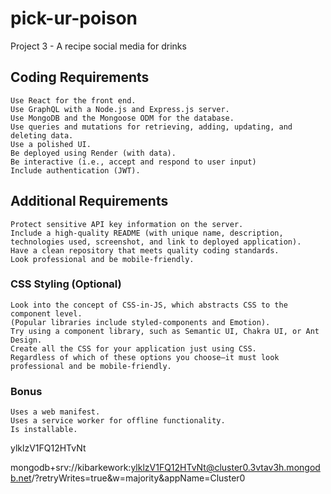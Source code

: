 # pick-ur-poison
Project 3 - A recipe social media for drinks

## Coding Requirements

```
Use React for the front end.
Use GraphQL with a Node.js and Express.js server.
Use MongoDB and the Mongoose ODM for the database.
Use queries and mutations for retrieving, adding, updating, and deleting data.
Use a polished UI.
Be deployed using Render (with data).
Be interactive (i.e., accept and respond to user input)
Include authentication (JWT).
```

## Additional Requirements
```
Protect sensitive API key information on the server.
Include a high-quality README (with unique name, description, technologies used, screenshot, and link to deployed application).
Have a clean repository that meets quality coding standards.
Look professional and be mobile-friendly.
```

### CSS Styling (Optional)
```
Look into the concept of CSS-in-JS, which abstracts CSS to the component level. 
(Popular libraries include styled-components and Emotion).
Try using a component library, such as Semantic UI, Chakra UI, or Ant Design.
Create all the CSS for your application just using CSS.
Regardless of which of these options you choose—it must look professional and be mobile-friendly.
```

### Bonus
```
Uses a web manifest.
Uses a service worker for offline functionality.
Is installable.
```


ylklzV1FQ12HTvNt

mongodb+srv://kibarkework:ylklzV1FQ12HTvNt@cluster0.3vtav3h.mongodb.net/?retryWrites=true&w=majority&appName=Cluster0